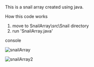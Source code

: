 This is a snail array created using java.

How this code works
1. move to SnailArray\src\Snail directory
2. run 'SnailArray.java'

console


![snailArray](https://user-images.githubusercontent.com/81874493/133001833-03b64229-e873-4213-b938-f742cb65148f.PNG)


![snailArray2](https://user-images.githubusercontent.com/81874493/133001864-e71b0af8-1aa8-4f65-940b-2770d737d5b5.PNG)
